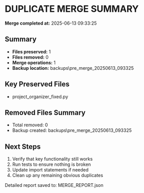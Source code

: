
# DUPLICATE MERGE SUMMARY

**Merge completed at:** 2025-06-13 09:33:25

## Summary
- **Files preserved:** 1
- **Files removed:** 0
- **Merge operations:** 1
- **Backup location:** backups\pre_merge_20250613_093325

## Key Preserved Files
- project_organizer_fixed.py

## Removed Files Summary
- Total removed: 0
- Backup created: backups\pre_merge_20250613_093325

## Next Steps
1. Verify that key functionality still works
2. Run tests to ensure nothing is broken
3. Update import statements if needed
4. Clean up any remaining obvious duplicates

Detailed report saved to: MERGE_REPORT.json
